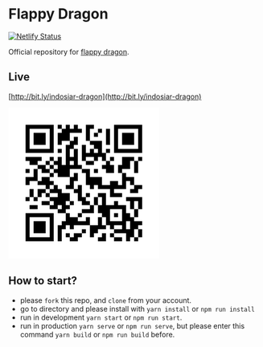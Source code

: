 # Flappy Dragon

[![Netlify Status](https://api.netlify.com/api/v1/badges/04d0c128-348d-46fd-a3d5-2a763ea0038e/deploy-status)](https://app.netlify.com/sites/elated-williams-cd16dd/deploys)

Official repository for [flappy dragon](https://www.meetup.com/BandungJS/events/262832383/).

## Live

[http://bit.ly/indosiar-dragon](http://bit.ly/indosiar-dragon)

![qr-code](./docs/qr-code.png)

## How to start?

+ please `fork` this repo, and `clone` from your account.
+ go to directory and please install with `yarn install` or `npm run install` 
+ run in development `yarn start` or `npm run start`.
+ run in production `yarn serve` or `npm run serve`, but please enter this command `yarn build` or `npm run build` before.
